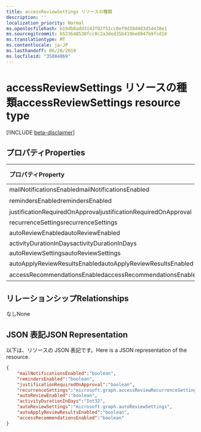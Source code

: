 ```yaml
---
title: accessReviewSettings リソースの種類
description: ''
localization_priority: Normal
ms.openlocfilehash: b19db8add3143f02f51cc0ef9d38d483d54438e1
ms.sourcegitcommit: b523648530fcc8c2a3ded35b419be8047b9fcd10
ms.translationtype: MT
ms.contentlocale: ja-JP
ms.lasthandoff: 06/20/2019
ms.locfileid: "35084069"
---
```

# <a name="accessreviewsettings-resource-type"></a><span data-ttu-id="d23d9-102">accessReviewSettings リソースの種類</span><span class="sxs-lookup"><span data-stu-id="d23d9-102">accessReviewSettings resource type</span></span>

[!INCLUDE [beta-disclaimer](../../includes/beta-disclaimer.md)]


## <a name="properties"></a><span data-ttu-id="d23d9-103">プロパティ</span><span class="sxs-lookup"><span data-stu-id="d23d9-103">Properties</span></span>
|<span data-ttu-id="d23d9-104">プロパティ</span><span class="sxs-lookup"><span data-stu-id="d23d9-104">Property</span></span>|<span data-ttu-id="d23d9-105">型</span><span class="sxs-lookup"><span data-stu-id="d23d9-105">Type</span></span>|<span data-ttu-id="d23d9-106">説明</span><span class="sxs-lookup"><span data-stu-id="d23d9-106">Description</span></span>|
|:---|:---|:---|
| <span data-ttu-id="d23d9-107">mailNotificationsEnabled</span><span class="sxs-lookup"><span data-stu-id="d23d9-107">mailNotificationsEnabled</span></span> | <span data-ttu-id="d23d9-108">ブール値</span><span class="sxs-lookup"><span data-stu-id="d23d9-108">boolean</span></span> |  |
| <span data-ttu-id="d23d9-109">remindersEnabled</span><span class="sxs-lookup"><span data-stu-id="d23d9-109">remindersEnabled</span></span> | <span data-ttu-id="d23d9-110">ブール値</span><span class="sxs-lookup"><span data-stu-id="d23d9-110">boolean</span></span> |  |
| <span data-ttu-id="d23d9-111">justificationRequiredOnApproval</span><span class="sxs-lookup"><span data-stu-id="d23d9-111">justificationRequiredOnApproval</span></span> | <span data-ttu-id="d23d9-112">ブール値</span><span class="sxs-lookup"><span data-stu-id="d23d9-112">boolean</span></span> |  |
| <span data-ttu-id="d23d9-113">recurrenceSettings</span><span class="sxs-lookup"><span data-stu-id="d23d9-113">recurrenceSettings</span></span> | <span data-ttu-id="d23d9-114">accessReviewRecurrenceSettings</span><span class="sxs-lookup"><span data-stu-id="d23d9-114">accessReviewRecurrenceSettings</span></span> |  |
| <span data-ttu-id="d23d9-115">autoReviewEnabled</span><span class="sxs-lookup"><span data-stu-id="d23d9-115">autoReviewEnabled</span></span> | <span data-ttu-id="d23d9-116">ブール値</span><span class="sxs-lookup"><span data-stu-id="d23d9-116">boolean</span></span> |  |
| <span data-ttu-id="d23d9-117">activityDurationInDays</span><span class="sxs-lookup"><span data-stu-id="d23d9-117">activityDurationInDays</span></span> | <span data-ttu-id="d23d9-118">Int32</span><span class="sxs-lookup"><span data-stu-id="d23d9-118">Int32</span></span> |  |
| <span data-ttu-id="d23d9-119">autoReviewSettings</span><span class="sxs-lookup"><span data-stu-id="d23d9-119">autoReviewSettings</span></span> | <span data-ttu-id="d23d9-120">autoReviewSettings</span><span class="sxs-lookup"><span data-stu-id="d23d9-120">autoReviewSettings</span></span> |  |
| <span data-ttu-id="d23d9-121">autoApplyReviewResultsEnabled</span><span class="sxs-lookup"><span data-stu-id="d23d9-121">autoApplyReviewResultsEnabled</span></span> | <span data-ttu-id="d23d9-122">ブール値</span><span class="sxs-lookup"><span data-stu-id="d23d9-122">boolean</span></span> |  |
| <span data-ttu-id="d23d9-123">accessRecommendationsEnabled</span><span class="sxs-lookup"><span data-stu-id="d23d9-123">accessRecommendationsEnabled</span></span> | <span data-ttu-id="d23d9-124">ブール値</span><span class="sxs-lookup"><span data-stu-id="d23d9-124">boolean</span></span> |  |


## <a name="relationships"></a><span data-ttu-id="d23d9-125">リレーションシップ</span><span class="sxs-lookup"><span data-stu-id="d23d9-125">Relationships</span></span>
<span data-ttu-id="d23d9-126">なし</span><span class="sxs-lookup"><span data-stu-id="d23d9-126">None</span></span>
## <a name="json-representation"></a><span data-ttu-id="d23d9-127">JSON 表記</span><span class="sxs-lookup"><span data-stu-id="d23d9-127">JSON Representation</span></span>
<span data-ttu-id="d23d9-128">以下は、リソースの JSON 表記です。</span><span class="sxs-lookup"><span data-stu-id="d23d9-128">Here is a JSON representation of the resource.</span></span>
<!--{
  "blockType": "resource",
  "@odata.type": "microsoft.graph.accessReviewSettings"
}-->
``` json
{
    "mailNotificationsEnabled":"boolean",
    "remindersEnabled":"boolean",
    "justificationRequiredOnApproval":"boolean",
    "recurrenceSettings":"microsoft.graph.accessReviewRecurrenceSettings",
    "autoReviewEnabled":"boolean",
    "activityDurationInDays":"Int32",
    "autoReviewSettings":"microsoft.graph.autoReviewSettings",
    "autoApplyReviewResultsEnabled":"boolean",
    "accessRecommendationsEnabled":"boolean"
}
```



